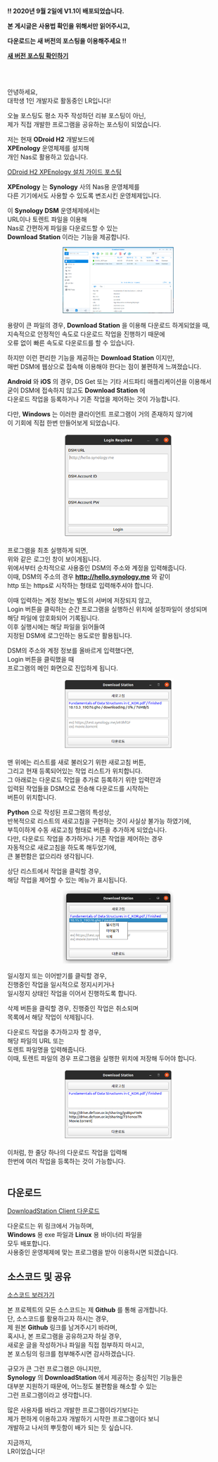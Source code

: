 __!! 2020년 9월 2일에 V1.1이 배포되었습니다.__

__본 게시글은 사용법 확인을 위해서만 읽어주시고,__

__다운로드는 새 버전의 포스팅을 이용해주세요 !!__

__[새 버전 포스팅 확인하기](https://dev-lr.com/postview/blog/200902-synology-downloadstation-client-new)__

<br/>
<br/>

안녕하세요,<br/>
대학생 1인 개발자로 활동중인 LR입니다!

오늘 포스팅도 평소 자주 작성하던 리뷰 포스팅이 아닌,<br/>
제가 직접 개발한 프로그램을 공유하는 포스팅이 되었습니다.

저는 현재 **ODroid H2** 개발보드에<br/>
**XPEnology** 운영체제를 설치해<br/>
개인 Nas로 활용하고 있습니다.

[ODroid H2 XPEnology 설치 가이드 포스팅](https://dev-lr.com/postview/blog/odroid-h2-xpenology-guide)

**XPEnology** 는 **Synology** 사의 Nas용 운영체제를<br/>
다른 기기에서도 사용할 수 있도록 변조시킨 운영체제입니다.

이 **Synology DSM** 운영체제에서는<br/>
URL이나 토렌트 파일을 이용해<br/>
Nas로 간편하게 파일을 다운로드할 수 있는<br/>
**Download Station** 이라는 기능을 제공합니다.

<center>
<img src="1_dsm_downloadstation.png" width="50%" />
</center>

용량이 큰 파일의 경우, **Download Station** 을 이용해 다운로드 하게되었을 때,<br/>
지속적으로 안정적인 속도로 다운로드 작업을 진행하기 때문에<br/>
오류 없이 빠른 속도로 다운로드를 할 수 있습니다.

하지만 이런 편리한 기능을 제공하는 **Download Station** 이지만,<br/>
매번 DSM에 웹상으로 접속해 이용해야 한다는 점이 불편하게 느껴졌습니다.​

**Android** 와 **iOS** 의 경우, DS Get 또는 기타 서드파티 애플리케이션을 이용해서<br/>
굳이 DSM에 접속하지 않고도 **Download Station** 에<br/>
다운로드 작업을 등록하거나 기존 작업을 제어하는 것이 가능합니다.

다만, **Windows** 는 이러한 클라이언트 프로그램이 거의 존재하지 않기에<br/>
이 기회에 직접 한번 만들어보게 되었습니다.

<center>
<img src="2_client_login.png" width="50%" />
</center>

프로그램을 최초 실행하게 되면,<br/>
위와 같은 로그인 창이 보이게됩니다.<br/>
위에서부터 순차적으로 사용중인 DSM의 주소와 계정을 입력해줍니다.<br/>
이때, DSM의 주소의 경우 **http://hello.synology.me** 와 같이<br/>
http 또는 https로 시작하는 형태로 입력해주셔야 합니다.​

이때 입력하는 계정 정보는 별도의 서버에 저장되지 않고,<br/>
Login 버튼을 클릭하는 순간 프로그램을 실행하신 위치에 설정파일이 생성되며<br/>
해당 파일에 암호화되어 기록됩니다.<br/>
이후 실행시에는 해당 파일을 읽어들여<br/>
지정된 DSM에 로그인하는 용도로만 활용됩니다.

DSM의 주소와 계정 정보를 올바르게 입력했다면,<br/>
Login 버튼을 클릭했을 때<br/>
프로그램의 메인 화면으로 진입하게 됩니다.

<center>
<img src="3_client_main.png" width="50%" />
</center>

맨 위에는 리스트를 새로 불러오기 위한 새로고침 버튼,<br/>
그리고 현재 등록되어있는 작업 리스트가 위치합니다.<br/>
그 아래로는 다운로드 작업을 추가로 등록하기 위한 입력란과<br/>
입력된 작업들을 DSM으로 전송해 다운로드를 시작하는<br/>
버튼이 위치합니다.

**Python** 으로 작성된 프로그램의 특성상,<br/>
반복적으로 리스트의 새로고침을 구현하는 것이 사실상 불가능 하였기에,<br/>
부득이하게 수동 새로고침 형태로 버튼을 추가하게 되었습니다.<br/>
다만, 다운로드 작업을 추가하거나 기존 작업을 제어하는 경우<br/>
자동적으로 새로고침을 하도록 해두었기에,<br/>
큰 불편함은 없으리라 생각됩니다.

상단 리스트에서 작업을 클릭할 경우,<br/>
해당 작업을 제어할 수 있는 메뉴가 표시됩니다.

<center>
<img src="4_client_main_manage.png" width="50%" />
</center>

일시정지 또는 이어받기를 클릭할 경우,<br/>
진행중인 작업을 일시적으로 정지시키거나<br/>
일시정지 상태인 작업을 이어서 진행하도록 합니다.

삭제 버튼을 클릭할 경우, 진행중인 작업은 취소되며<br/>
목록에서 해당 작업이 삭제됩니다.

다운로드 작업을 추가하고자 할 경우,<br/>
해당 파일의 URL 또는<br/>
토렌트 파일명을 입력해줍니다.<br/>
이때, 토렌트 파일의 경우 프로그램을 실행한 위치에 저장해 두어야 합니다.

<center>
<img src="5_client_main_register.png" width="50%" />
</center>

이처럼, 한 줄당 하나의 다운로드 작업을 입력해<br/>
한번에 여러 작업을 등록하는 것이 가능합니다.<br/>​

## 다운로드

[DownloadStation Client 다운로드](https://drive.defcon.or.kr/sharing/EC5q5AyT)

다운로드는 위 링크에서 가능하며,<br/>
**Windows** 용 exe 파일과 **Linux** 용 바이너리 파일을<br/>
모두 배포합니다.<br/>
사용중인 운영체제에 맞는 프로그램을 받아 이용하시면 되겠습니다.

## 소스코드 및 공유

[소스코드 보러가기](https://github.com/yymin1022/Synology_DownloadStation_Client)

본 프로젝트의 모든 소스코드는 제 **Github** 를 통해 공개합니다.<br/>
단, 소스코드를 활용하고자 하시는 경우,<br/>
제 원본 **Github** 링크를 남겨주시기 바라며,<br/>
혹시나, 본 프로그램을 공유하고자 하실 경우,<br/>
새로운 글을 작성하거나 파일을 직접 첨부하지 마시고,<br/>
본 포스팅의 링크를 첨부해주시면 감사하겠습니다.

규모가 큰 그런 프로그램은 아니지만,<br/>
**Synology** 의 **DownloadStation** 에서 제공하는 중심적인 기능들은<br/>
대부분 지원하기 때문에, 어느정도 불편함을 해소할 수 있는<br/>
그런 프로그램이라고 생각합니다.

많은 사용자를 바라고 개발한 프로그램이라기보다는<br/>
제가 편하게 이용하고자 개발하기 시작한 프로그램이다 보니<br/>
개발하고 나서의 뿌듯함이 배가 되는 듯 싶습니다.

지금까지,<br/>
LR이었습니다!